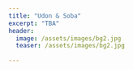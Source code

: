 ```yaml
---
title: "Udon & Soba"
excerpt: "TBA"
header:
  image: /assets/images/bg2.jpg
  teaser: /assets/images/bg2.jpg 
  
---
```


